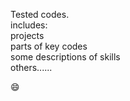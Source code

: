 Tested codes.<br/>
includes:<br/>
projects<br/>
parts of key codes<br/>
some descriptions of skills<br/>
others......<br/>

:smile:
